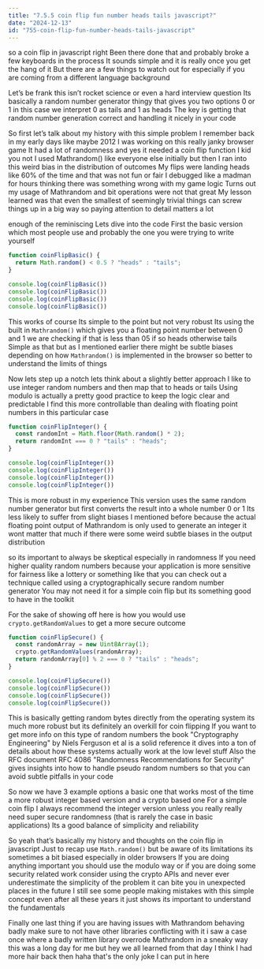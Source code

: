 ```yaml
---
title: "7.5.5 coin flip fun number heads tails javascript?"
date: "2024-12-13"
id: "755-coin-flip-fun-number-heads-tails-javascript"
---
```


 so a coin flip in javascript right Been there done that and probably broke a few keyboards in the process It sounds simple and it is really once you get the hang of it But there are a few things to watch out for especially if you are coming from a different language background

Let’s be frank this isn’t rocket science or even a hard interview question Its basically a random number generator thingy that gives you two options 0 or 1 in this case we interpret 0 as tails and 1 as heads The key is getting that random number generation correct and handling it nicely in your code

So first let’s talk about my history with this simple problem I remember back in my early days like maybe 2012 I was working on this really janky browser game It had a lot of randomness and yes it needed a coin flip function I kid you not I used Mathrandom() like everyone else initially but then I ran into this weird bias in the distribution of outcomes My flips were landing heads like 60% of the time and that was not fun or fair I debugged like a madman for hours thinking there was something wrong with my game logic Turns out my usage of Mathrandom and bit operations were not that great My lesson learned was that even the smallest of seemingly trivial things can screw things up in a big way so paying attention to detail matters a lot

 enough of the reminiscing Lets dive into the code First the basic version which most people use and probably the one you were trying to write yourself

```javascript
function coinFlipBasic() {
  return Math.random() < 0.5 ? "heads" : "tails";
}

console.log(coinFlipBasic())
console.log(coinFlipBasic())
console.log(coinFlipBasic())
console.log(coinFlipBasic())
```

This works of course Its simple to the point but not very robust Its using the built in `Mathrandom()` which gives you a floating point number between 0 and 1 we are checking if that is less than 05 if so heads otherwise tails Simple as that but as I mentioned earlier there might be subtle biases depending on how `Mathrandom()` is implemented in the browser so better to understand the limits of things

Now lets step up a notch lets think about a slightly better approach I like to use integer random numbers and then map that to heads or tails Using modulo is actually a pretty good practice to keep the logic clear and predictable I find this more controllable than dealing with floating point numbers in this particular case

```javascript
function coinFlipInteger() {
  const randomInt = Math.floor(Math.random() * 2);
  return randomInt === 0 ? "tails" : "heads";
}

console.log(coinFlipInteger())
console.log(coinFlipInteger())
console.log(coinFlipInteger())
console.log(coinFlipInteger())
```

This is more robust in my experience This version uses the same random number generator but first converts the result into a whole number 0 or 1 Its less likely to suffer from slight biases I mentioned before because the actual floating point output of Mathrandom is only used to generate an integer it wont matter that much if there were some weird subtle biases in the output distribution

 so its important to always be skeptical especially in randomness If you need higher quality random numbers because your application is more sensitive for fairness like a lottery or something like that you can check out a technique called using a cryptographically secure random number generator You may not need it for a simple coin flip but its something good to have in the toolkit

For the sake of showing off here is how you would use `crypto.getRandomValues` to get a more secure outcome

```javascript
function coinFlipSecure() {
  const randomArray = new Uint8Array(1);
  crypto.getRandomValues(randomArray);
  return randomArray[0] % 2 === 0 ? "tails" : "heads";
}

console.log(coinFlipSecure())
console.log(coinFlipSecure())
console.log(coinFlipSecure())
console.log(coinFlipSecure())
```

This is basically getting random bytes directly from the operating system its much more robust but its definitely an overkill for coin flipping If you want to get more info on this type of random numbers the book "Cryptography Engineering" by Niels Ferguson et al is a solid reference it dives into a ton of details about how these systems actually work at the low level stuff Also the RFC document RFC 4086 "Randomness Recommendations for Security" gives insights into how to handle pseudo random numbers so that you can avoid subtle pitfalls in your code

So now we have 3 example options a basic one that works most of the time a more robust integer based version and a crypto based one For a simple coin flip I always recommend the integer version unless you really really need super secure randomness (that is rarely the case in basic applications) Its a good balance of simplicity and reliability

So yeah that’s basically my history and thoughts on the coin flip in javascript Just to recap use `Math.random()` but be aware of its limitations its sometimes a bit biased especially in older browsers If you are doing anything important you should use the modulo way or if you are doing some security related work consider using the crypto APIs and never ever underestimate the simplicity of the problem it can bite you in unexpected places in the future I still see some people making mistakes with this simple concept even after all these years it just shows its important to understand the fundamentals

Finally one last thing if you are having issues with Mathrandom behaving badly make sure to not have other libraries conflicting with it i saw a case once where a badly written library overrode Mathrandom in a sneaky way this was a long day for me but hey we all learned from that day I think I had more hair back then haha that's the only joke I can put in here
